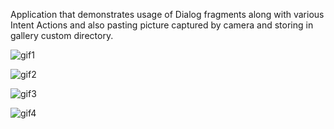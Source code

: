 Application that demonstrates usage of Dialog fragments along with various Intent Actions and also pasting picture captured by camera and storing in gallery custom directory.

![gif1](https://user-images.githubusercontent.com/10462780/29758026-e78bc3de-8b75-11e7-9913-56d38917cec3.gif)
 
 ![gif2](https://user-images.githubusercontent.com/10462780/29758063-2f583c10-8b76-11e7-8327-11c359326148.gif)
 
 ![gif3](https://user-images.githubusercontent.com/10462780/29758073-44716d7e-8b76-11e7-9087-ba20e6ce0862.gif)
 
 ![gif4](https://user-images.githubusercontent.com/10462780/29758086-58bd8f9c-8b76-11e7-914b-9684b1d5c6ef.gif)
